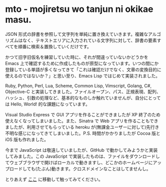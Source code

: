 mto - mojiretsu wo tanjun ni okikae masu.
=========================================

JSON 形式の辞書を参照して文字列を単純に置き換えていきます。複雑なアルゴリズムはなく、テキストエリアに入力されている文字列に対して、辞書の要素すべてを順番に検索＆置換していくだけです。

かつて旧字旧仮名を練習していた時に、それが間違っていないかどうかを Emacs 上で確認するために作成したものが原型になっています。いつの間にか登録している単語が多くなってきて「これは確認だけでなく、文章の変換目的に使えるのではないか？」と思い至り、Emacs Lisp ではじめて実装されました。

Ruby, Python, Perl, Lua, Scheme, Common Lisp, Vimscript, Golang, C#, Objective-C と実装してきました。ファイルオープン、パス、正規表現、配列、ハッシュ、引数の処理など、基本的なものしか触れていませんが、自分にとっては Hello, World! 的な課題になっています。

Visual Studio Express で GUI アプリを作ることができましたが XP 終了のため使えなくなってしまいました。また、Sinatra で Web アプリを作ることもできましたが、利用させてもらっている heroku が(無課金ユーザーに対して)先行き不明な感じになってきてしまいました。P.S. 時間がかかりましたが Cocoa 版と iOS 版も作れました。

今まで JavaScript は敬遠していましたが、GitHub で動かしてみようかと実装してみました。この JavaScript で実装したものは、ファイルをダウンロードしてウェブブラウザで開けばローカルで動きますし、どこかのホームページにアップロードしても(たぶん)動きます。クロスドメインなことはしてませんし。

とりあえず [ここ](http://nakinor.github.io/mto) に移動して触ってみてください。
